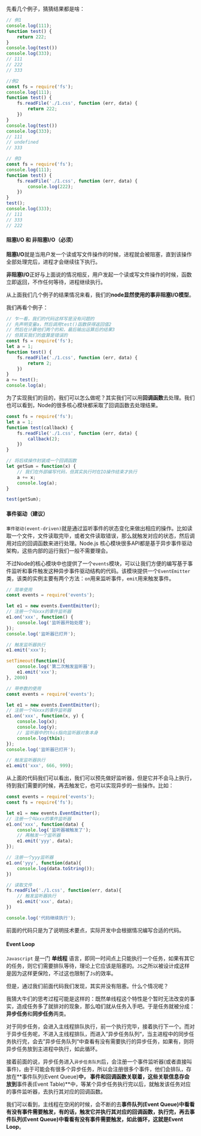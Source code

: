先看几个例子，猜猜结果都是啥：

```js
// 例1
console.log(111);
function test() {
    return 222;
}
console.log(test())
console.log(333);
// 111
// 222
// 333
```

```js
//例2
const fs = require('fs');
console.log(111);
function test() {
    fs.readFile('./1.css', function (err, data) {
        return 222;
    })
}
console.log(test())
console.log(333);
// 111
// undefined
// 333
```
```js
// 例3
const fs = require('fs');
console.log(111);
function test() {
    fs.readFile('./1.css', function (err, data) {
        console.log(222);
    })
}
test();
console.log(333);
// 111
// 333
// 222
```



####  阻塞I/O 和 非阻塞I/O（必须）

**阻塞I/O**就是当用户发一个读或写文件操作的时候，进程就会被阻塞，直到该操作全部处理完后，进程才会继续往下执行。

**非阻塞I/O**正好与上面说的情况相反，用户发起一个读或写文件操作的时候，函数立即返回，不作任何等待，进程继续执行。

从上面我们几个例子的结果情况来看，我们的**node显然使用的事非阻塞I/O模型**。

我们再看个例子：

```js
// 乍一看，我们的代码这样写是没有问题的
// 先声明变量a，然后调用test()函数获得返回值2
// 然后在计算他们两个的和，最后输出运算后的结果3
// 但其实我们的盘算是错误的
const fs = require('fs');
let a = 1;
function test() {
    fs.readFile('./1.css', function (err, data) {
        return 2;
    })
}
a += test();
console.log(a);
```

为了实现我们的目的，我们可以怎么做呢？其实我们可以用**回调函数**去处理。我们也可以看到，Node的很多核心模块都采取了回调函数去处理结果。

```js
const fs = require('fs');
let a = 1;
function test(callback) {
    fs.readFile('./1.css', function (err, data) {
        callback(2);
    })
}

// 将后续操作封装成一个回调函数
let getSum = function(x) {
  	// 我们在外部编写代码，但其实执行时在IO操作结束才执行
    a += x;
    console.log(a);
}

test(getSum);
```



#### 事件驱动（建议）

`事件驱动(event-driven)`就是通过监听事件的状态变化来做出相应的操作。比如读取一个文件，文件读取完毕，或者文件读取错误，那么就触发对应的状态，然后调用对应的回调函数来进行处理。Node.js 核心模块很多API都是基于异步事件驱动架构，这些内部的运行我们一般不需要理会。

不过Node的核心模块中也提供了一个`events`模块，可以让我们方便的编写基于事件监听和事件触发这种异步事件驱动结构的代码。该模块提供一个`EventEmitter`类，该类的实例主要有两个方法：`on`用来监听事件，`emit`用来触发事件。

```js
// 简单使用
const events = require('events');

let e1 = new events.EventEmitter();
// 注册一个叫xxx的事件监听器
e1.on('xxx', function() {
    console.log('监听器开始处理');
});
console.log('监听器已打开');

// 触发监听器执行
e1.emit('xxx');

setTimeout(function(){
    console.log('第二次触发监听器');
    e1.emit('xxx');
}, 2000)
```

```js
// 带参数的使用
const events = require('events');

let e1 = new events.EventEmitter();
// 注册一个叫xxx的事件监听器
e1.on('xxx', function(x, y) {
    console.log(x);
    console.log(y);
    // 监听器中的this指向监听器对象本身
    console.log(this);
});
console.log('监听器已打开');

// 触发监听器执行
e1.emit('xxx', 666, 999);
```

从上面的代码我们可以看出，我们可以预先做好监听器，但是它并不会马上执行，待到我们需要的时候，再去触发它，也可以实现异步的一些操作。比如：

```js
const events = require('events');
const fs = require('fs');

let e1 = new events.EventEmitter();
// 注册一个叫xxx的事件监听器
e1.on('xxx', function(data) {
    console.log('监听器被触发了');
    // 再触发一个监听器
    e1.emit('yyy', data);
});

// 注册一个yyy监听器
e1.on('yyy', function(data){
    console.log(data.toString());
})

// 读取文件
fs.readFile('./1.css', function(err, data){
    // 触发监听器执行
    e1.emit('xxx', data);
})

console.log('代码继续执行');
```

前面的代码只是为了说明技术要点，实际开发中会根据情况编写合适的代码。



#### Event Loop

`Javascript` 是一门 **单线程** 语言，即同一时间点上只能执行一个任务，如果有其它的任务，则它们需要排队等待，理论上它应该是阻塞的。`JS`之所以被设计成这样是因为这样更保险，不过这也限制了`Js`的效率。

但是，通过我们前面代码我们发现，其实并没有阻塞。什么个情况呢？

我猜大牛们的思考过程可能是这样的：既然单线程这个特性是个暂时无法改变的事实，造成任务多了就排对的现象，那么咱们就从任务入手吧。于是任务就被分成：**异步任务**和**同步任务**两类。

对于同步任务，会进入主线程排队执行，前一个执行完毕，接着执行下一个。而对于异步任务呢，不进入主线程排队，而进入”异步任务队列“，当主进程中的同步任务执行完，会去”异步任务队列“中查看有没有需要执行的异步任务，如果有，则将异步任务放到主进程中执行，如此循环。

接着前面的说，异步任务进入`异步任务队列`后，会注册一个事件监听器(或者直接叫事件)，由于可能会有很多个异步任务，所以会注册很多个事件，他们会排队，存放在**事件队列(Event Queue)**中， 事件和回调函数关联着，这些关联信息存会放到**事件表(Event Table)**中，等某个异步任务执行完以后，就触发该任务对应的事件监听器，去执行其对应的回调函数。

我们可以看到，主线程在空闲的时候，会不断的去**事件队列(Event Queue)**中看看有没有事件需要触发，有的话，触发它并执行其对应的回调函数，执行完，再去**事件队列(Event Queue)**中看看有没有事件需要触发，如此循环，这就是**Event Loop**。






